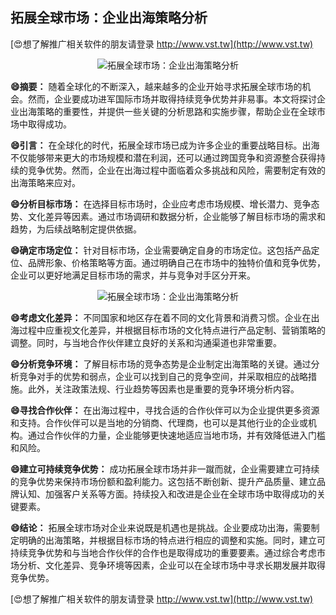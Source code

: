## **拓展全球市场：企业出海策略分析**

[😍想了解推广相关软件的朋友请登录 http://www.vst.tw](http://www.vst.tw)

 <center><img src="https://vst.tw/MP4/tuiguang/png/8.png" alt="拓展全球市场：企业出海策略分析"></center>

**😄摘要：**
随着全球化的不断深入，越来越多的企业开始寻求拓展全球市场的机会。然而，企业要成功进军国际市场并取得持续竞争优势并非易事。本文将探讨企业出海策略的重要性，并提供一些关键的分析思路和实施步骤，帮助企业在全球市场中取得成功。

**😄引言：**
在全球化的时代，拓展全球市场已成为许多企业的重要战略目标。出海不仅能够带来更大的市场规模和潜在利润，还可以通过跨国竞争和资源整合获得持续的竞争优势。然而，企业在出海过程中面临着众多挑战和风险，需要制定有效的出海策略来应对。

**😄分析目标市场：**
在选择目标市场时，企业应考虑市场规模、增长潜力、竞争态势、文化差异等因素。通过市场调研和数据分析，企业能够了解目标市场的需求和趋势，为后续战略制定提供依据。

**😄确定市场定位：**
针对目标市场，企业需要确定自身的市场定位。这包括产品定位、品牌形象、价格策略等方面。通过明确自己在市场中的独特价值和竞争优势，企业可以更好地满足目标市场的需求，并与竞争对手区分开来。

 <center><img src="https://vst.tw/MP4/tuiguang/png/8.png" alt="拓展全球市场：企业出海策略分析"></center>

**😄考虑文化差异：**
不同国家和地区存在着不同的文化背景和消费习惯。企业在出海过程中应重视文化差异，并根据目标市场的文化特点进行产品定制、营销策略的调整。同时，与当地合作伙伴建立良好的关系和沟通渠道也非常重要。

**😄分析竞争环境：**
了解目标市场的竞争态势是企业制定出海策略的关键。通过分析竞争对手的优势和弱点，企业可以找到自己的竞争空间，并采取相应的战略措施。此外，关注政策法规、行业趋势等因素也是重要的竞争环境分析内容。

**😄寻找合作伙伴：**
在出海过程中，寻找合适的合作伙伴可以为企业提供更多资源和支持。合作伙伴可以是当地的分销商、代理商，也可以是其他行业的企业或机构。通过合作伙伴的力量，企业能够更快速地适应当地市场，并有效降低进入门槛和风险。

**😄建立可持续竞争优势：**
成功拓展全球市场并非一蹴而就，企业需要建立可持续的竞争优势来保持市场份额和盈利能力。这包括不断创新、提升产品质量、建立品牌认知、加强客户关系等方面。持续投入和改进是企业在全球市场中取得成功的关键要素。

**😄结论：**
拓展全球市场对企业来说既是机遇也是挑战。企业要成功出海，需要制定明确的出海策略，并根据目标市场的特点进行相应的调整和实施。同时，建立可持续竞争优势和与当地合作伙伴的合作也是取得成功的重要要素。通过综合考虑市场分析、文化差异、竞争环境等因素，企业可以在全球市场中寻求长期发展并取得竞争优势。

[😍想了解推广相关软件的朋友请登录 http://www.vst.tw](http://www.vst.tw)



